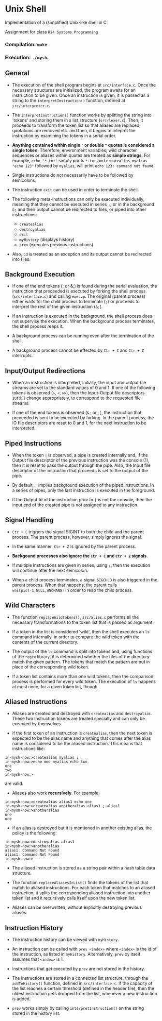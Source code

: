 # Unix Shell

Implementation of a (simplified) Unix-like shell in C

Assignment for class ```K24 Systems Programming```

### Compilation: ```make``` 
### Execution: ```./mysh```.


## General 

- The execution of the shell program begins at ```src/interface.c```. Once the necessary structures are initialized, the program awaits for an instruction to be given. Once an instruction is given, it is passed as a string to the ```interpretInstruction()``` function, defined at ```src/interpreter.c```.

- The ```interpretInstruction()``` function works by splitting the string into 'tokens' and storing them in a list structure (```src/lexer.c```). Then, it proceeds to transform the token list so that aliases are replaced, quotations are removed etc. and then, it begins to intepret the instruction by examining the tokens in a serial order.

- **Anything contained within single ```'``` or double ```"``` quotes is considered a single token**. Therefore, environment variables, wild character sequences or aliases within quotes are treated as **simple strings**. For example, ```echo "*.txt"``` simply prints ```*.txt``` and ```createalias myalias "echo 123"``` followed by ```myalias```, will print ```echo 123: command not found```.

- Single instructions do not necessarily have to be followed by semicolons.

- The instruction ```exit``` can be used in order to terminate the shell.

- The following meta-instructions can only be executed individually, meaning that they cannot be executed in series ```;```, or in the background ```&;``` and their output cannot be redirected to files, or piped into other instructions:

    - ```createalias```
    - ```destroyalias```
    - ```exit```
    - ```myHistory``` (displays history)
    - ```prev```       (executes previous instructions)

- Also, ```cd``` is treated as an exception and its output cannot be redirected into files. 

## Background Execution

- If one of the end tokens (; or &;) is found during the serial evaluation, the instruction that preceeded is executed by forking the shell process (```src/interface.c```) and calling ```execvp```. The original (parent process) either waits for the child process to terminate (```;```) or proceeds to interpret the rest of the given instruction (```&;```).   

- If an instruction is executed in the background, the shell process does not supervise the execution. When the background process terminates, the shell process reaps it.

- A background process can be running even after the termination of the shell.

- A background process cannot be effected by ```Ctr + C``` and ```Ctr + Z``` interrupts.

## Input/Output Redirections

- When an instruction is interpreted, initially, the input and output file streams are set to the standard values of 0 and 1. If one of the following tokens is observed (```>```, ```<```, ```>>```), then the Input-Output file descriptors ```IOfd[]``` change appropriately, to correspond to the requested file streams.

- If one of the end tokens is observed (```&;``` or ```;```), the instruction that preceeded is sent to be executed by forking. In the parent process, the IO file descriptors are reset to 0 and 1, for the next instruction to be interpreted.

## Piped Instructions

- When the token ```|``` is observed, a pipe is created internally and, if the Output file descriptor of the previous instruction was the console (1), then it is reset to pass the output through the pipe. Also, the Input file descriptor of the instruction that proceeds is set to the output of the pipe.

- By default, ```|``` implies background execution of the piped instructions. In a series of pipes, only the last instruction is executed in the foreground.

- If the Output fd of the instruction prior to ```|``` is not the console, then the input end of the created pipe is not assigned to any instruction.


## Signal Handling

- ```Ctr + C``` triggers the signal SIGINT to both the child and the parent process. The parent process, however, simply ignores the signal.

- In the same manner, ```Ctr + Z``` is ignored by the parent process.

- **Backgound processes also ignore the ```Ctr + C``` and ```Ctr + Z``` signals**.

- If multiple instructions are given in series, using ```;```, then the execution will continue after the next semicolon.

- When a child process terminates, a signal ```SIGCHLD``` is also triggered in the parent process. When that happens, the parent calls ```waitpid(-1,NULL,WNOHANG)``` in order to reap the child process.

## Wild Characters

- The function ```replaceWildTokens()```, ```src/alias.c``` performs all the necessary transformations to the token list that is passed as argument.

- If a token in the list is considered 'wild', then the shell executes an ```ls``` command internally, in order to compare the wild token with the contents of the current directory.

- The output of the ```ls``` command is split into tokens and, using functions of the ```regex``` library, it is determined whether the files of the directory match the given pattern. The tokens that match the pattern are put in place of the corresponding wild token. 

- If a token list contains more than one wild tokens, then the comparison process is performed for every wild token. The execution of ```ls``` happens at most once, for a given token list, though.

## Aliased Instructions

- Aliases are created and destroyed with ```createalias``` and ```destroyalias```. These two instruction tokens are treated specially and can only be executed by themselves.

- If the first token of an instruction is ```createalias```, then the next token is expected to be the alias name and anything that comes after the alias name is considered to be the aliased instruction. This means that instructions like:
```
in-mysh-now:>createalias myalias ; 
in-mysh-now:>echo one myalias echo two
one
two
in-mysh-now:>
```
 are valid.

- Aliases also work **recursively**. For example:
```
in-mysh-now:>createalias alias1 echo one
in-mysh-now:>createalias anotheralias alias1 ; alias1  
in-mysh-now:>anotheralias
one
one
```

- If an alias is destroyed but it is mentioned in another existing alias, the policy is the following:
```
in-mysh-now:>destroyalias alias1       
in-mysh-now:>anotheralias
alias1: Command Not Found
alias1: Command Not Found
in-mysh-now:>
```

- The aliased instruction is stored as a string pair within a hash table data structure.

- The function ```replaceAliasesInList()``` finds the tokens of the list that match to aliased instructions. For each token that matches to an aliased instruction, it splits the corresponding aliased instruction into another token list and it recursively calls itself upon the new token list.

- Aliases can be overwritten, without explicitly destroying previous aliases.

## Instruction History

- The instruction history can be viewed with ```myHistory```. 

- An instruction can be called with ```prev <index>``` where ```<index>``` is the id of the instruction, as listed in ```myHistory```. Alternatively, ```prev``` by itself assumes that ```<index>``` is 1.

- Instructions that get executed by ```prev``` are not stored in the history.

- The instructions are stored in a connected list structure, through the ```addToHistory()``` function, defined in ```src/interface.c```. If the capacity of the list reaches a certain threshold (defined in the header file), then the oldest instruction gets dropped from the list, whenever a new instruction is added.  

- ```prev``` works simply by calling ```interpretInstruction()``` on the string stored in the history list.
